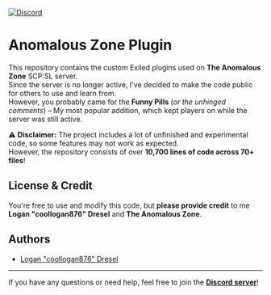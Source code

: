 [![Discord](https://img.shields.io/discord/1071781134033236028?label=Discord&color=%230d98ba)](https://discord.gg/E86dwhPCXj)

# Anomalous Zone Plugin  

This repository contains the custom Exiled plugins used on **The Anomalous Zone** SCP:SL server.  
Since the server is no longer active, I've decided to make the code public for others to use and learn from.  
However, you probably came for the **Funny Pills** (*or the unhinged comments*) – My most popular addition, which kept players on while the server was still active.  

⚠ **Disclaimer:** The project includes a lot of unfinished and experimental code, so some features may not work as expected.  
However, the repository consists of over **10,700 lines of code across 70+ files**!  


## License & Credit  
You're free to use and modify this code, but **please provide credit** to me **Logan "coollogan876" Dresel** and **The Anomalous Zone**.  

## Authors  
- [Logan "coollogan876" Dresel](https://www.github.com/coollogan876)  

---
If you have any questions or need help, feel free to join the **[Discord server](https://discord.gg/E86dwhPCXj)**!  
